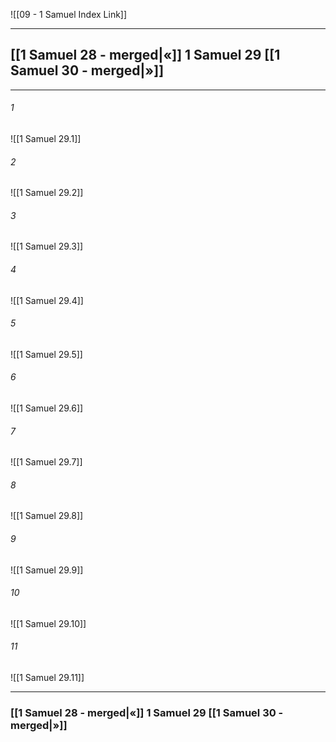 ![[09 - 1 Samuel Index Link]]

---
##  [[1 Samuel 28 - merged|«]] 1 Samuel 29 [[1 Samuel 30 - merged|»]]

---

###### 1
![[1 Samuel 29.1]] 

###### 2
![[1 Samuel 29.2]] 

###### 3
![[1 Samuel 29.3]] 

###### 4
![[1 Samuel 29.4]]

###### 5 
![[1 Samuel 29.5]] 

###### 6
![[1 Samuel 29.6]] 

###### 7
![[1 Samuel 29.7]] 

###### 8
![[1 Samuel 29.8]] 

###### 9
![[1 Samuel 29.9]] 

###### 10
![[1 Samuel 29.10]] 

###### 11
![[1 Samuel 29.11]] 


---
###  [[1 Samuel 28 - merged|«]] 1 Samuel 29 [[1 Samuel 30 - merged|»]]
